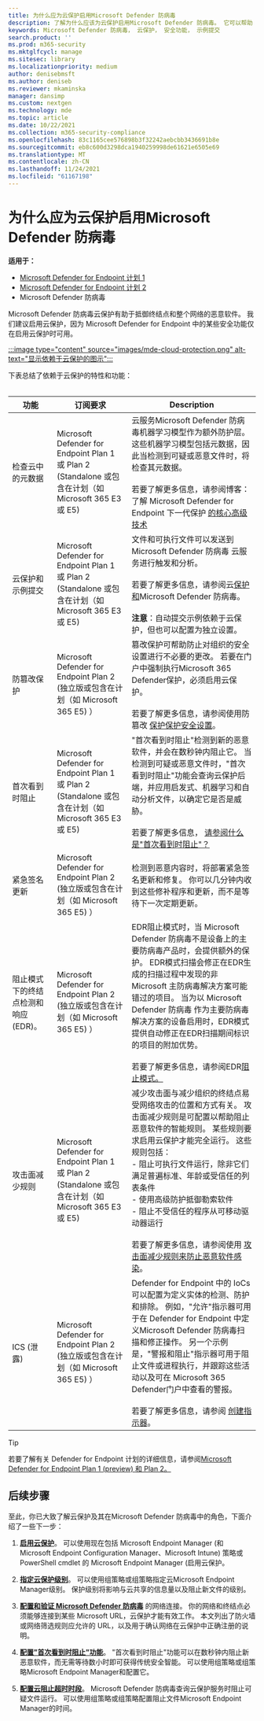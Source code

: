 ```yaml
---
title: 为什么应为云保护启用Microsoft Defender 防病毒
description: 了解为什么应该为云保护启用Microsoft Defender 防病毒。 它可以帮助 Microsoft Defender for Endpoint 中的许多安全功能工作
keywords: Microsoft Defender 防病毒， 云保护， 安全功能， 示例提交
search.product: ''
ms.prod: m365-security
ms.mktglfcycl: manage
ms.sitesec: library
ms.localizationpriority: medium
author: denisebmsft
ms.author: deniseb
ms.reviewer: mkaminska
manager: dansimp
ms.custom: nextgen
ms.technology: mde
ms.topic: article
ms.date: 10/22/2021
ms.collection: m365-security-compliance
ms.openlocfilehash: 83c1165cee576898b3f32242aebcbb3436691b8e
ms.sourcegitcommit: eb8c600d3298dca1940259998de61621e6505e69
ms.translationtype: MT
ms.contentlocale: zh-CN
ms.lasthandoff: 11/24/2021
ms.locfileid: "61167198"
---
```

# <a name="why-cloud-protection-should-be-enabled-for-microsoft-defender-antivirus"></a>为什么应为云保护启用Microsoft Defender 防病毒

**适用于：**

- [Microsoft Defender for Endpoint 计划 1](https://go.microsoft.com/fwlink/p/?linkid=2154037)
- [Microsoft Defender for Endpoint 计划 2](https://go.microsoft.com/fwlink/p/?linkid=2154037)
- Microsoft Defender 防病毒

Microsoft Defender 防病毒云保护有助于抵御终结点和整个网络的恶意软件。 我们建议启用云保护，因为 Microsoft Defender for Endpoint 中的某些安全功能仅在启用云保护时可用。 

[:::image type="content" source="images/mde-cloud-protection.png" alt-text="显示依赖于云保护的图示":::](enable-cloud-protection-microsoft-defender-antivirus.md)

下表总结了依赖于云保护的特性和功能： <br/><br/>

| 功能  | 订阅要求 |  Description  |
|---------|---------|--------|
| 检查云中的元数据  | Microsoft Defender for Endpoint Plan 1 或 Plan 2 (Standalone 或包含在计划（如 Microsoft 365 E3 或 E5)  | 云服务Microsoft Defender 防病毒机器学习模型作为额外防护层。 这些机器学习模型包括元数据，因此当检测到可疑或恶意文件时，将检查其元数据。 <br/><br/>若要了解更多信息，请参阅博客：了解 Microsoft Defender for Endpoint 下一代保护 [的核心高级技术](https://www.microsoft.com/security/blog/2019/06/24/inside-out-get-to-know-the-advanced-technologies-at-the-core-of-microsoft-defender-atp-next-generation-protection/)  |
| 云保护和示例提交 | Microsoft Defender for Endpoint Plan 1 或 Plan 2 (Standalone 或包含在计划（如 Microsoft 365 E3 或 E5)  | 文件和可执行文件可以发送到 Microsoft Defender 防病毒 云服务进行触发和分析。 <br/><br/>若要了解更多信息，请参阅云[保护和](cloud-protection-microsoft-antivirus-sample-submission.md)Microsoft Defender 防病毒。<br/><br/>**注意**：自动提交示例依赖于云保护，但也可以配置为独立设置。         |
| 防篡改保护 | Microsoft Defender for Endpoint Plan 2 (独立版或包含在计划（如 Microsoft 365 E5) ） | 篡改保护可帮助防止对组织的安全设置进行不必要的更改。 若要在门户中强制执行Microsoft 365 Defender保护，必须启用云保护。 <br/><br/>若要了解更多信息，请参阅使用防篡改 [保护保护安全设置](prevent-changes-to-security-settings-with-tamper-protection.md)。        |
| 首次看到时阻止 | Microsoft Defender for Endpoint Plan 1 或 Plan 2 (Standalone 或包含在计划（如 Microsoft 365 E3 或 E5)  | "首次看到时阻止"检测到新的恶意软件，并会在数秒钟内阻止它。 当检测到可疑或恶意文件时，"首次看到时阻止"功能会查询云保护后端，并应用启发式、机器学习和自动分析文件，以确定它是否是威胁。<br/><br/>若要了解更多信息， [请参阅什么是"首次看到时阻止"？](configure-block-at-first-sight-microsoft-defender-antivirus.md#what-is-block-at-first-sight)   |
| 紧急签名更新 | Microsoft Defender for Endpoint Plan 2 (独立版或包含在计划（如 Microsoft 365 E5) ） | 检测到恶意内容时，将部署紧急签名更新和修复。 你可以几分钟内收到这些修补程序和更新，而不是等待下一次定期更新。   |
| 阻止模式下的终结点检测和响应 (EDR)。 | Microsoft Defender for Endpoint Plan 2 (独立版或包含在计划（如 Microsoft 365 E5) ） | EDR阻止模式时，当 Microsoft Defender 防病毒不是设备上的主要防病毒产品时，会提供额外的保护。 EDR模式扫描会修正在EDR生成的扫描过程中发现的非 Microsoft 主防病毒解决方案可能错过的项目。 当为以 Microsoft Defender 防病毒 作为主要防病毒解决方案的设备启用时，EDR模式提供自动修正在EDR扫描期间标识的项目的附加优势。 <br/><br/>若要了解更多信息，请参阅EDR[阻止模式。](edr-in-block-mode.md)|
| 攻击面减少规则 | Microsoft Defender for Endpoint Plan 1 或 Plan 2 (Standalone 或包含在计划（如 Microsoft 365 E3 或 E5)  | 减少攻击面与减少组织的终结点易受网络攻击的位置和方式有关。 攻击面减少规则是可配置以帮助阻止恶意软件的智能规则。 某些规则要求启用云保护才能完全运行。 这些规则包括： <br/>- 阻止可执行文件运行，除非它们满足普遍标准、年龄或受信任的列表条件 <br/>- 使用高级防护抵御勒索软件 <br/>- 阻止不受信任的程序从可移动驱动器运行 <br/><br/>若要了解更多信息，请参阅使用 [攻击面减少规则来防止恶意软件感染](attack-surface-reduction.md)。  |
| ICS (泄露)  | Microsoft Defender for Endpoint Plan 2 (独立版或包含在计划（如 Microsoft 365 E5) ） | Defender for Endpoint 中的 IoCs 可以配置为定义实体的检测、防护和排除。 例如，"允许"指示器可用于在 Defender for Endpoint 中定义Microsoft Defender 防病毒扫描和修正操作。 另一个示例是，"警报和阻止"指示器可用于阻止文件或进程执行，并跟踪这些活动以及可在 Microsoft 365 Defender门户中查看的警报。 <br/><br/>若要了解更多信息，请参阅 [创建指示器](manage-indicators.md)。    |

> [!TIP]
> 若要了解有关 Defender for Endpoint 计划的详细信息，请参阅[Microsoft Defender for Endpoint Plan 1 (preview) 和 Plan 2。](defender-endpoint-plan-1-2.md)

## <a name="next-steps"></a>后续步骤

至此，你已大致了解云保护及其在Microsoft Defender 防病毒中的角色，下面介绍了一些下一步：

1. **[启用云保护](enable-cloud-protection-microsoft-defender-antivirus.md)**。 可以使用现在包括 Microsoft Endpoint Manager (和 Microsoft Endpoint Configuration Manager、Microsoft Intune) 策略或 PowerShell cmdlet 的 Microsoft Endpoint Manager (启用云保护。

2. **[指定云保护级别](specify-cloud-protection-level-microsoft-defender-antivirus.md)**。 可以使用组策略或组策略指定云Microsoft Endpoint Manager级别。 保护级别将影响与云共享的信息量以及阻止新文件的级别。

3. **[配置和验证 Microsoft Defender 防病毒](configure-network-connections-microsoft-defender-antivirus.md)** 的网络连接。 你的网络和终结点必须能够连接到某些 Microsoft URL，云保护才能有效工作。 本文列出了防火墙或网络筛选规则应允许的 URL，以及用于确认网络在云保护中正确注册的说明。

4. **[配置"首次看到时阻止"功能](configure-block-at-first-sight-microsoft-defender-antivirus.md)**。 "首次看到时阻止"功能可以在数秒钟内阻止新恶意软件，而无需等待数小时即可获得传统安全智能。 可以使用组策略或组策略Microsoft Endpoint Manager和配置它。

5. **[配置云阻止超时时段](configure-cloud-block-timeout-period-microsoft-defender-antivirus.md)**。 Microsoft Defender 防病毒查询云保护服务时阻止可疑文件运行。 可以使用组策略或组策略配置阻止文件Microsoft Endpoint Manager的时间。
